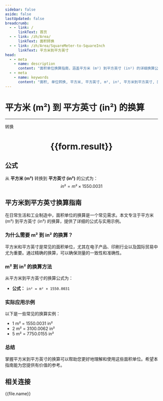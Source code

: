 ```yaml
---
sidebar: false
aside: false
lastUpdated: false
breadcrumb:
  - - link: /
      linkText: 首页
  - - link: /zh/Area/
      linkText: 面积转换
  - - link: /zh/Area/SquareMeter-to-SquareInch
      linkText: 平方米到平方英寸
head:
  - - meta
    - name: description
      content: "面积单位换算指南，涵盖平方米 (m²) 到平方英寸 (in²) 的详细换算公式与说明。"
  - - meta
    - name: keywords
      content: "面积, 单位转换, 平方米, 平方英寸, m², in², 平方米到平方英寸, 面积转换指南"
---
```

# 平方米 (m²) 到 平方英寸 (in²) 的换算
---
<script setup>
import { onMounted, reactive, inject, ref } from 'vue'
import { NButton, NForm, NFormItem, NInput, NInputNumber, NSelect, NCard, useMessage,NGrid ,NGi } from 'naive-ui'
import { defineClientComponent } from 'vitepress'
import { Area } from '../../files';

const convert = inject('convert')

const form = reactive({
  number: null,
  result: '',
})

const convertHandler = () => {
  if (form.number !== null && !isNaN(form.number)) {
    const convertedValue = parseFloat(form.number) * 1550.0031
    form.result = `${form.number}m² = ${convertedValue.toFixed(4)}in²`
  } else {
    form.result = '请输入有效的数值。'
  }
}
</script>

<n-form size="large" :model="form">
  <n-form-item label="平方米 (m²)">
    <n-input-number v-model:value="form.number" placeholder="输入平方米" style="width: 100%" />
  </n-form-item>
  <n-form-item>
    <n-button type="primary" @click="convertHandler" block>转换</n-button>
  </n-form-item>
</n-form>

<n-card  embedded :bordered="false" hoverable>
  <div  style="text-align:center">
    <h1>{{form.result}}</h1>
  </div>
</n-card>

## 公式

从 **平方米 (m²)** 转换到 **平方英寸 (in²)** 的公式为：
$$ in² = m² \times 1550.0031 $$

## 平方米到平方英寸换算指南

在日常生活和工业制造中，面积单位的换算是一个常见需求。本文专注于平方米 (m²) 到平方英寸 (in²) 的换算，提供了详细的公式与实用示例。

### 为什么需要 m² 到 in² 的换算？

平方米和平方英寸是常见的面积单位，尤其在电子产品、印刷行业以及国际贸易中尤为重要。通过精确的换算，可以确保测量的一致性和准确性。

### m² 到 in² 的换算方法

从平方米到平方英寸的换算公式为：

- **公式：** `in² = m² × 1550.0031`

### 实际应用示例

以下是一些常见的换算实例：

- 1 m² = 1550.0031 in²
- 2 m² = 3100.0062 in²
- 5 m² = 7750.0155 in²

### 总结

掌握平方米到平方英寸的换算可以帮助您更好地理解和使用这些面积单位。希望本指南能为您提供有价值的参考。

## 相关连接
<n-grid x-gap="12" :cols="3">
  <n-gi v-for="(file, index) in Area" :key="index">
    <n-button
      text
      tag="a"
      :href="file.path"
      type="primary"
    >
      {{file.name}}
    </n-button>
  </n-gi>
</n-grid>